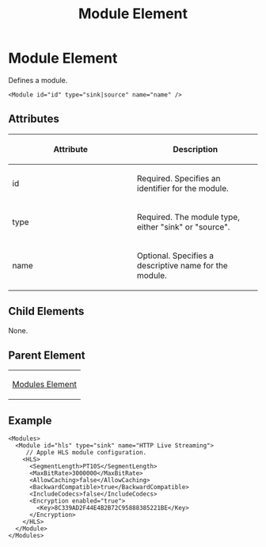 ﻿---
title: Module Element
TOCTitle: Module Element
ms:assetid: dd92d88f-b63e-479a-8810-3eb3af58ae28
ms:mtpsurl: https://msdn.microsoft.com/en-us/library/Hh547066(v=VS.90)
ms:contentKeyID: 37836907
ms.date: 05/02/2012
mtps_version: v=VS.90
---

# Module Element

Defines a module.

    <Module id="id" type="sink|source" name="name" />

## Attributes

<table>
<colgroup>
<col style="width: 50%" />
<col style="width: 50%" />
</colgroup>
<thead>
<tr class="header">
<th><p>Attribute</p></th>
<th><p>Description</p></th>
</tr>
</thead>
<tbody>
<tr class="odd">
<td><p>id</p></td>
<td><p>Required. Specifies an identifier for the module.</p></td>
</tr>
<tr class="even">
<td><p>type</p></td>
<td><p>Required. The module type, either &quot;sink&quot; or &quot;source&quot;.</p></td>
</tr>
<tr class="odd">
<td><p>name</p></td>
<td><p>Optional. Specifies a descriptive name for the module.</p></td>
</tr>
</tbody>
</table>


## Child Elements

None.

## Parent Element

<table>
<colgroup>
<col style="width: 100%" />
</colgroup>
<tbody>
<tr class="odd">
<td><p><a href="modules-element.md">Modules Element</a></p></td>
</tr>
</tbody>
</table>


## Example

    <Modules>
      <Module id="hls" type="sink" name="HTTP Live Streaming">
         // Apple HLS module configuration. 
        <HLS>
          <SegmentLength>PT10S</SegmentLength>
          <MaxBitRate>3000000</MaxBitRate>
          <AllowCaching>false</AllowCaching>
          <BackwardCompatible>true</BackwardCompatible>
          <IncludeCodecs>false</IncludeCodecs>
          <Encryption enabled="true">
            <Key>8C339AD2F44E4B2B72C95888385221BE</Key>
          </Encryption>
        </HLS>
      </Module>
    </Modules>

